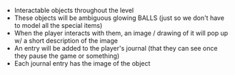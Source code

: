 - Interactable objects throughout the level
- These objects will be ambiguous glowing BALLS (just so we don't have to model all the special items)
- When the player interacts with them, an image / drawing of it will pop up w/ a short description of the image
- An entry will be added to the player's journal (that they can see once they pause the game or something)
- Each journal entry has the image of the object
